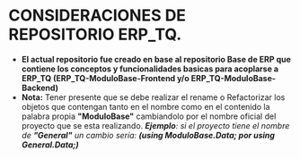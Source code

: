 # CONSIDERACIONES DE REPOSITORIO ERP_TQ.
+ **El actual repositorio fue creado en base al repositorio Base de ERP que contiene los conceptos y funcionalidades basicas para acoplarse a ERP_TQ (ERP_TQ-ModuloBase-Frontend y/o ERP_TQ-ModuloBase-Backend)**
+ **Nota:** Tener presente que se debe realizar el rename o Refactorizar los objetos que contengan tanto en el nombre como en el contenido la palabra propia **"ModuloBase"** cambiandolo por el nombre oficial del proyecto que se esta realizando.
_**Ejemplo**: si el proyecto tiene el nombre de **"General"** un cambio sería: **(using ModuloBase.Data; por  using General.Data;)**_
